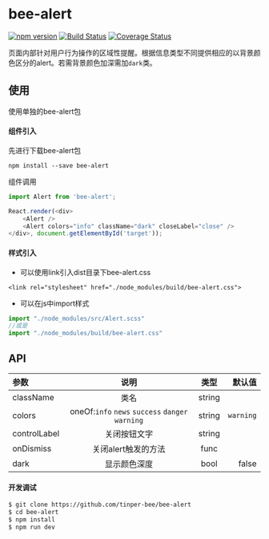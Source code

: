 # bee-alert
[![npm version](https://img.shields.io/npm/v/bee-alert.svg)](https://www.npmjs.com/package/bee-alert)
[![Build Status](https://img.shields.io/travis/tinper-bee/bee-alert/master.svg)](https://travis-ci.org/tinper-bee/bee-alert)
[![Coverage Status](https://coveralls.io/repos/github/tinper-bee/bee-alert/badge.svg?branch=master)](https://coveralls.io/github/tinper-bee/bee-alert?branch=master)


页面内部针对用户行为操作的区域性提醒。根据信息类型不同提供相应的以背景颜色区分的alert。若需背景颜色加深需加`dark`类。

## 使用

使用单独的bee-alert包
#### 组件引入
先进行下载bee-alert包

```
npm install --save bee-alert
```
组件调用
```js
import Alert from 'bee-alert';

React.render(<div>
    <Alert />
    <Alert colors="info" className="dark" closeLabel="close" />
</div>, document.getElementById('target'));

```
#### 样式引入
- 可以使用link引入dist目录下bee-alert.css
```
<link rel="stylesheet" href="./node_modules/build/bee-alert.css">
```
- 可以在js中import样式
```js
import "./node_modules/src/Alert.scss"
//或是
import "./node_modules/build/bee-alert.css"
```




## API

|参数|说明|类型|默认值|
|:--|:---:|:--:|---:|
|className|类名|string||
|colors|oneOf:`info` `news` `success` `danger` `warning`|string|`warning`|
|controlLabel|关闭按钮文字|string||
|onDismiss|关闭alert触发的方法|func||
|dark|显示颜色深度|bool|false|


#### 开发调试

```sh
$ git clone https://github.com/tinper-bee/bee-alert
$ cd bee-alert
$ npm install
$ npm run dev
```
